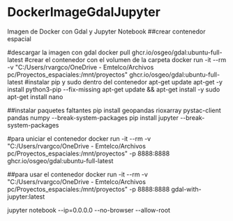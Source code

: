 # DockerImageGdalJupyter
Imagen de Docker con Gdal y Jupyter Notebook
##crear contenedor espacial

#descargar la imagen con gdal
docker pull ghcr.io/osgeo/gdal:ubuntu-full-latest
#crear el contenedor con el volumen de la carpeta
docker run -it --rm -v "C:/Users/rvargco/OneDrive - Emtelco/Archivos pc/Proyectos_espaciales:/mnt/proyectos" ghcr.io/osgeo/gdal:ubuntu-full-latest
#instalar pip y sudo dentro del contenedor
apt-get update 
apt-get -y install python3-pip --fix-missing
apt-get update && apt-get install -y sudo
apt-get install nano


##instalar paquetes faltantes
pip install geopandas rioxarray pystac-client pandas numpy --break-system-packages
pip install jupyter --break-system-packages


#para uniciar el contenedor
docker run -it --rm -v "C:/Users/rvargco/OneDrive - Emtelco/Archivos pc/Proyectos_espaciales:/mnt/proyectos" -p 8888:8888 ghcr.io/osgeo/gdal:ubuntu-full-latest


##para usar el contenedor
docker run -it --rm -v "C:/Users/rvargco/OneDrive - Emtelco/Archivos pc/Proyectos_espaciales:/mnt/proyectos" -p 8888:8888 gdal-with-jupyter:latest

jupyter notebook --ip=0.0.0.0 --no-browser --allow-root
